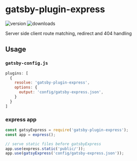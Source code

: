 # gatsby-plugin-express

![version](https://img.shields.io/npm/v/gatsby-plugin-express.svg)
![downloads](https://img.shields.io/npm/dt/gatsby-plugin-express.svg)

Server side client route matching, redirect and 404 handling

## Usage

### `gatsby-config.js`

```javascript
plugins: [
  {
    resolve: 'gatsby-plugin-express',
    options: {
      output: 'config/gatsby-express.json',
    }
  }
]
```

### express app

```javascript
const gatsyExpress = require('gatsby-plugin-express');
const app = express();

// serve static files before gatsbyExpress
app.use(express.static('public/'));
app.use(gatsyExpress('config/gatsby-express.json'));
```
